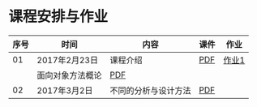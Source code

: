 课程安排与作业
=============

序号 | 时间  |  内容 | 课件  | 作业
-- | --- | ---------- | -- | ----
01 | 2017年2月23日 | 课程介绍 | [ PDF](slides/chap00.pdf) | [作业1](assign.md#assign1)
 |  | 面向对象方法概论 | [ PDF](slides/chap01.pdf) |
02 | 2017年3月2日 | 不同的分析与设计方法 |  [PDF](slides/chap02.pdf) |
<!--
03 | 2017年3月9日 | 建立需求模型 |  [PDF](slides/chap03.pdf) |
04 | 2017年3月16日 | 定义对象类 |  | 
 |  |  |  |  
05 | 2017年3月23日 | 定义对象间的关系  | [PDF](slides/chap04.pdf) |
07 | 2017年3月30日 | 对象间的关系2  | [PDF](slides/chap05.pdf) | 
06 | 2017年4月6日 | 建模实践和专题报告介绍 |[PDF](slides/mid-intro.pdf) |
 |  | 另一份建模工具介绍，最后有一个工具列表|[PDF](slides/modeltools-2015.pdf) |
08 | 2017年4月13日 | 建立辅助模型  | [PDF](slides/chap06.pdf) | 
09 | 2017年4月20日 | 面向对象的设计1  | [PDF](slides/chap07.pdf)  |
10 | 2017年4月27日 | 面向对象的设计2 | [PDF](slides/chap08.pdf)  |
11 | 2017年5月4日 | 策略模式 | [PDF](slides/dp00.pdf)  |
   |  | 观察者模式 | [PDF](slides/dp01.pdf) |
12 | 2017年5月11日 | 第一轮检查报告  |  |
13 | 2017年5月18日 | 装饰者模式 | [PDF](slides/dp02.pdf)  |
   |  | 工厂模式 | [PDF](slides/dp03.pdf)|
   |  | 单件 | [PDF](slides/dp04.pdf)|
   |  | 适配器与外观 | [PDF](slides/dp05.pdf)|
   |  | 模板 | [PDF](slides/dp06.pdf)|
   |  | 迭代器与组合 | [PDF](slides/dp07.pdf)|
14 | 2017年5月25日 |  |  |
   |  | 技术报告  | 40+10 分钟|
15 | 2017年6月1日 | 总结 |  |
16 | 2017年6月8日 | 总结  |  |
17 | 2017年6月15日 | 考试周  | [Sample](slides/sample.pdf)|
-->
